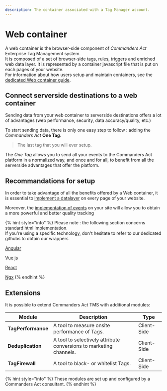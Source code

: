 ```yaml
---
description: The container associated with a Tag Manager account.
---
```


# Web container

A web container is the browser-side component of _Commanders Act_ Enterprise Tag Management system.\
It is composed of a set of browser-side tags, rules, triggers and enriched web data layer. It is represented by a container javascript file that is put on each pages of your website.\
For information about how users setup and maintain containers, see the [dedicated Web container guide](https://community.commandersact.com/web-container/).

## Connect serverside destinations to a web container <a href="#onetag" id="onetag"></a>

Sending data from your web container to serverside destinations offers a lot of advantages (web performance, security, data accuracy/quality, etc.)

To start sending data, there is only one easy step to follow : adding the _Commanders Act_ **One Tag**.

> The last tag that you will ever setup.

The _One Tag_ allows you to send all your events to the Commanders Act platform in a normalized way, and once and for all, to benefit from all the serverside advantages that offer the platform.

## Recommandations for setup

In order to take advantage of all the benefits offered by a Web container, it is essential to [implement a datalayer](setup-guides-for-developers/datalayer-setup.md) on every page of your website.

Moreover, the [implementation of events](setup-guides-for-developers/browser-side-events-setup.md) on your site will allow you to obtain a more powerful and better quality tracking

{% hint style="info" %}
Please note : the following section concerns standard html implementation.\
If you're using a specific technology, don't hesitate to refer to our dedicated githubs to obtain our wrappers&#x20;

[Angular](https://github.com/CommandersAct/angular-tag-commander)

[Vue js](https://github.com/CommandersAct/vue-tag-commander)

[React](https://github.com/CommandersAct/react-tag-commander)

[Ngx](https://github.com/CommandersAct/ngx-tag-commander)
{% endhint %}

## Extensions

It is possible to extend Commanders Act TMS with additional modules:

| Module             | Description                                                        | Type        |
| ------------------ | ------------------------------------------------------------------ | ----------- |
| **TagPerformance** | A tool to measure onsite performance of Tags.                      | Client-Side |
| **Deduplication**  | A tool to selectively attribute conversions to marketing channels. | Client-Side |
| **TagFirewall**    | A tool to black- or whitelist Tags.                                | Client-Side |

{% hint style="info" %}
These modules are set up and configured by a Commanders Act consultant.
{% endhint %}
